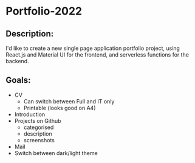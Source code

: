 # Portfolio-2022

## Description:

I'd like to create a new single page application portfolio project, using React.js and Material UI for the frontend, and serverless functions for the backend.

## Goals:

-   CV
    -   Can switch between Full and IT only
    -   Printable (looks good on A4)
-   Introduction
-   Projects on Github
    -   categorised
    -   description
    -   screenshots
-   Mail
-   Switch between dark/light theme
